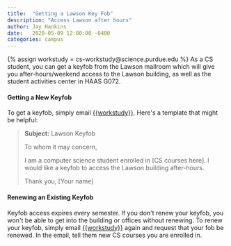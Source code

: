 ```yaml
---
title:  "Getting a Lawson Key Fob"
description: "Access Lawson after hours"
author: Jay Hankins
date:   2020-05-09 12:00:00 -0400
categories: campus
---
```

{% assign workstudy = &#x63;&#x73;&#x2D;&#x77;&#x6F;&#x72;&#x6B;&#x73;&#x74;&#x75;&#x64;&#x79;&#x40;&#x73;&#x63;&#x69;&#x65;&#x6E;&#x63;&#x65;&#x2E;&#x70;&#x75;&#x72;&#x64;&#x75;&#x65;&#x2E;&#x65;&#x64;&#x75; %}
As a CS student, you can get a keyfob from the Lawson mailroom which will give you after-hours/weekend access to the Lawson building, as well as the student activities center in HAAS G072.


#### Getting a New Keyfob
To get a keyfob, simply email [{{workstudy}}](mailto:{{workstudy}}). Here's a template that might be helpful:

> **Subject:** Lawson Keyfob
> 
> To whom it may concern,
> 
> I am a computer science student enrolled in [CS courses here]. I would like a keyfob to access the Lawson building after-hours.
> 
> Thank you, [Your name]


#### Renewing an Existing Keyfob

Keyfob access expires every semester. If you don't renew your keyfob, you won't be able to get into the building or offices without renewing. To renew your keyfob, simply email [{{workstudy}}](mailto:{{workstudy}}) again and request that your fob be renewed. In the email, tell them new CS courses you are enrolled in.